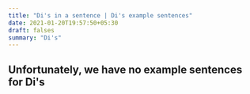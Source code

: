 ```yaml
---
title: "Di's in a sentence | Di's example sentences"
date: 2021-01-20T19:57:50+05:30
draft: falses
summary: "Di's"
---
```

## Unfortunately, we have no example sentences for Di's                 
